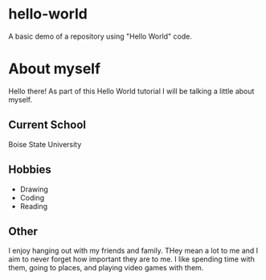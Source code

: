 # hello-world
A basic demo of a repository using "Hello World" code.
# About myself
Hello there! As part of this Hello World tutorial I will be talking a little about myself.
## Current School
Boise State University
## Hobbies
- Drawing
- Coding
- Reading
## Other
I enjoy hanging out with my friends and family. THey mean a lot to me and I aim to never forget how important they are to me. I like spending time with them, going to places, and playing video games with them.
